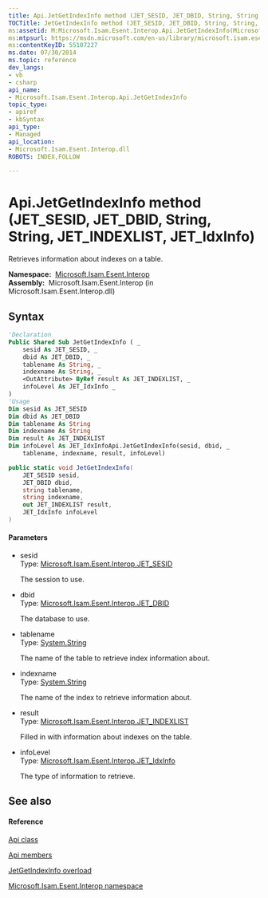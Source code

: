 ```yaml
---
title: Api.JetGetIndexInfo method (JET_SESID, JET_DBID, String, String, JET_INDEXLIST, JET_IdxInfo)
TOCTitle: JetGetIndexInfo method (JET_SESID, JET_DBID, String, String, JET_INDEXLIST, JET_IdxInfo)
ms:assetid: M:Microsoft.Isam.Esent.Interop.Api.JetGetIndexInfo(Microsoft.Isam.Esent.Interop.JET_SESID,Microsoft.Isam.Esent.Interop.JET_DBID,System.String,System.String,Microsoft.Isam.Esent.Interop.JET_INDEXLIST@,Microsoft.Isam.Esent.Interop.JET_IdxInfo)
ms:mtpsurl: https://msdn.microsoft.com/en-us/library/microsoft.isam.esent.interop.api.jetgetindexinfo(v=EXCHG.10)
ms:contentKeyID: 55107227
ms.date: 07/30/2014
ms.topic: reference
dev_langs:
- vb
- csharp
api_name: 
- Microsoft.Isam.Esent.Interop.Api.JetGetIndexInfo
topic_type: 
- apiref
- kbSyntax
api_type: 
- Managed
api_location: 
- Microsoft.Isam.Esent.Interop.dll
ROBOTS: INDEX,FOLLOW

---
```


# Api.JetGetIndexInfo method (JET_SESID, JET_DBID, String, String, JET_INDEXLIST, JET_IdxInfo)

Retrieves information about indexes on a table.

**Namespace:**  [Microsoft.Isam.Esent.Interop](hh596136\(v=exchg.10\).md)  
**Assembly:**  Microsoft.Isam.Esent.Interop (in Microsoft.Isam.Esent.Interop.dll)

## Syntax

``` vb
'Declaration
Public Shared Sub JetGetIndexInfo ( _
    sesid As JET_SESID, _
    dbid As JET_DBID, _
    tablename As String, _
    indexname As String, _
    <OutAttribute> ByRef result As JET_INDEXLIST, _
    infoLevel As JET_IdxInfo _
)
'Usage
Dim sesid As JET_SESID
Dim dbid As JET_DBID
Dim tablename As String
Dim indexname As String
Dim result As JET_INDEXLIST
Dim infoLevel As JET_IdxInfoApi.JetGetIndexInfo(sesid, dbid, _
    tablename, indexname, result, infoLevel)
```

``` csharp
public static void JetGetIndexInfo(
    JET_SESID sesid,
    JET_DBID dbid,
    string tablename,
    string indexname,
    out JET_INDEXLIST result,
    JET_IdxInfo infoLevel
)
```

#### Parameters

  - sesid  
    Type: [Microsoft.Isam.Esent.Interop.JET_SESID](hh596745\(v=exchg.10\).md)  
    
    The session to use.

<!-- end list -->

  - dbid  
    Type: [Microsoft.Isam.Esent.Interop.JET_DBID](hh596176\(v=exchg.10\).md)  
    
    The database to use.

<!-- end list -->

  - tablename  
    Type: [System.String](https://docs.microsoft.com/dotnet/api/system.string?redirectedfrom=MSDN)  
    
    The name of the table to retrieve index information about.

<!-- end list -->

  - indexname  
    Type: [System.String](https://docs.microsoft.com/dotnet/api/system.string?redirectedfrom=MSDN)  
    
    The name of the index to retrieve information about.

<!-- end list -->

  - result  
    Type: [Microsoft.Isam.Esent.Interop.JET_INDEXLIST](dn335123\(v=exchg.10\).md)  
    
    Filled in with information about indexes on the table.

<!-- end list -->

  - infoLevel  
    Type: [Microsoft.Isam.Esent.Interop.JET_IdxInfo](hh565119\(v=exchg.10\).md)  
    
    The type of information to retrieve.

## See also

#### Reference

[Api class](dn292211\(v=exchg.10\).md)

[Api members](dn292213\(v=exchg.10\).md)

[JetGetIndexInfo overload](dn292165\(v=exchg.10\).md)

[Microsoft.Isam.Esent.Interop namespace](hh596136\(v=exchg.10\).md)


